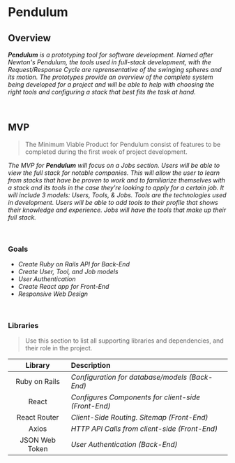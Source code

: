 # Pendulum

## Overview

_**Pendulum** is a prototyping tool for software development. Named after Newton's Pendulum, the tools used in full-stack development, with the Request/Response Cycle are reprensentative of the swinging spheres and its motion. The prototypes provide an overview of the complete system being developed for a project and will be able to help with choosing the right tools and configuring a stack that best fits the task at hand._

<br>

## MVP

> The Minimum Viable Product for Pendulum consist of features to be completed during the first week of project development.

_The MVP for **Pendulum** will focus on a Jobs section. Users will be able to view the full stack for notable companies. This will allow the user to learn from stacks that have be proven to work and to familiarize themselves with a stack and its tools in the case they're looking to apply for a certain job. It will include 3 models: Users, Tools, & Jobs. Tools are the technologies used in development. Users will be able to add tools to their profile that shows their knowledge and experience. Jobs will have the tools that make up their full stack._

<br>

### Goals

- _Create Ruby on Rails API for Back-End_
- _Create User, Tool, and Job models_
- _User Authentication_
- _Create React app for Front-End_
- _Responsive Web Design_

<br>

### Libraries

> Use this section to list all supporting libraries and dependencies, and their role in the project.

|     Library      | Description                                         |
| :--------------: | :-------------------------------------------------- |
|  Ruby on Rails   | _Configuration for database/models (Back-End)_      |
|      React       | _Configures Components for client-side (Front-End)_ |
|   React Router   | _Client-Side Routing. Sitemap (Front-End)_          |
|      Axios       | _HTTP API Calls from client-side (Front-End)_       |
|  JSON Web Token  | _User Authentication (Back-End)_                    |

<br>